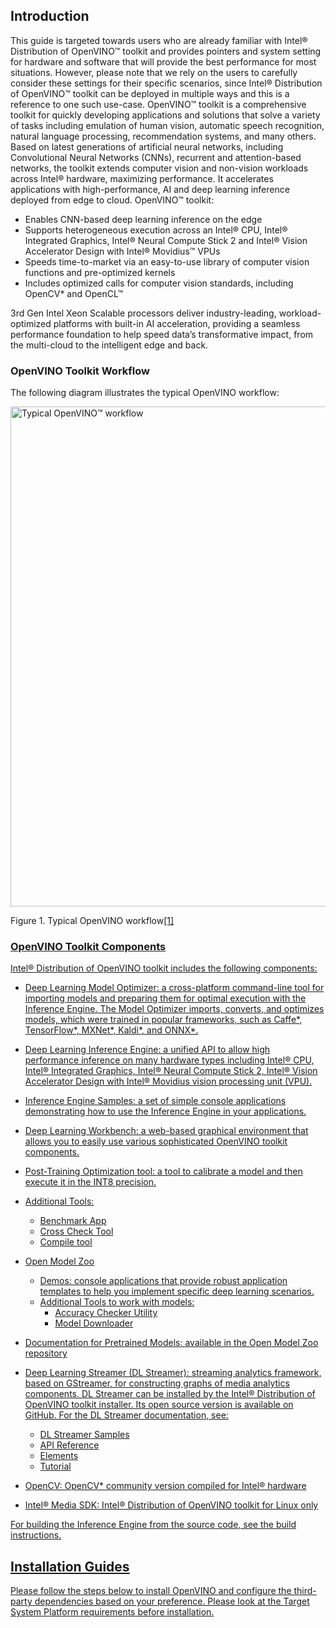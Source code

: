 ## Introduction

This guide is targeted towards users who are already familiar with Intel&reg; Distribution of OpenVINO&trade; toolkit and provides pointers and system setting for hardware and software that will provide the best performance for most situations. However, please note that we rely on the users to carefully consider these settings for their specific scenarios, since Intel&reg; Distribution of OpenVINO&trade; toolkit can be deployed in multiple ways and this is a reference to one such use-case.
OpenVINO&trade; toolkit is a comprehensive toolkit for quickly developing applications and solutions that solve a variety of tasks including emulation of human vision, automatic speech recognition, natural language processing, recommendation systems, and many others. Based on latest generations of artificial neural networks, including Convolutional Neural Networks (CNNs), recurrent and attention-based networks, the toolkit extends computer vision and non-vision workloads across Intel&reg; hardware, maximizing performance. It accelerates applications with high-performance, AI and deep learning inference deployed from edge to cloud.
OpenVINO&trade; toolkit:

- Enables CNN-based deep learning inference on the edge
- Supports heterogeneous execution across an Intel&reg; CPU, Intel&reg; Integrated Graphics, Intel&reg; Neural Compute Stick 2 and Intel&reg; Vision Accelerator Design with Intel&reg; Movidius&trade; VPUs
- Speeds time-to-market via an easy-to-use library of computer vision functions and pre-optimized kernels
- Includes optimized calls for computer vision standards, including OpenCV* and OpenCL&trade;

3rd Gen Intel Xeon Scalable processors deliver industry-leading, workload-optimized platforms with built-in AI acceleration, providing a seamless performance foundation to help speed data&rsquo;s transformative impact, from the multi-cloud to the intelligent edge and back.

### OpenVINO Toolkit Workflow

The following diagram illustrates the typical OpenVINO workflow:

<img alt="Typical OpenVINO™ workflow" height="800" src="/content/dam/develop/external/us/en/images/openvino-flow.jpg" width="539"/>

Figure 1. Typical OpenVINO workflow<a href="https://docs.openvinotoolkit.org/latest/index.html#openvino_toolkit_components">[1]

### OpenVINO Toolkit Components

Intel&reg; Distribution of OpenVINO toolkit includes the following components:

- Deep Learning Model Optimizer:  a cross-platform command-line tool for importing models and preparing them for optimal execution with the Inference Engine. The Model Optimizer imports, converts, and optimizes models, which were trained in popular frameworks, such as Caffe*, TensorFlow*, MXNet*, Kaldi*, and ONNX*.

- Deep Learning Inference Engine: a unified API to allow high performance inference on many hardware types including Intel&reg; CPU, Intel&reg; Integrated Graphics, Intel&reg; Neural Compute Stick 2, Intel&reg; Vision Accelerator Design with Intel&reg; Movidius vision processing unit (VPU).

- Inference Engine Samples: a set of simple console applications demonstrating how to use the Inference Engine in your applications.

- Deep Learning Workbench: a web-based graphical environment that allows you to easily use various sophisticated OpenVINO toolkit components.

- Post-Training Optimization tool: a tool to calibrate a model and then execute it in the INT8 precision.

- Additional Tools:
  - Benchmark App
  - Cross Check Tool
  - Compile tool

- Open Model Zoo
  - Demos: console applications that provide robust application templates to help you implement specific deep learning scenarios.
  - Additional Tools to work with models:
	  - Accuracy Checker Utility
	  - Model Downloader

- Documentation for Pretrained Models:  available in the Open Model Zoo repository

- Deep Learning Streamer (DL Streamer):  streaming analytics framework, based on GStreamer, for constructing graphs of media analytics components. DL Streamer can be installed by the Intel&reg; Distribution of OpenVINO toolkit installer. Its open source version is available on GitHub. For the DL Streamer documentation, see:
	- DL Streamer Samples
	- API Reference
	- Elements
	- Tutorial

- OpenCV: OpenCV* community version compiled for Intel&reg; hardware

- Intel&reg; Media SDK: Intel&reg; Distribution of OpenVINO toolkit for Linux only 

For building the Inference Engine from the source code, see the build instructions.

## Installation Guides

Please follow the steps below to install OpenVINO and configure the third-party dependencies based on your preference. Please look at the Target System Platform requirements before installation.

